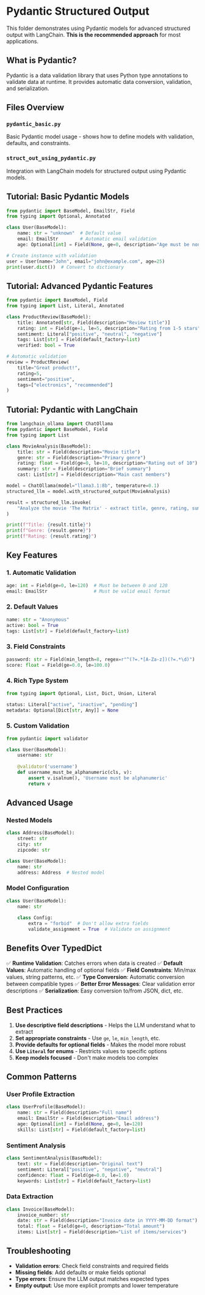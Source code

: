 # Pydantic Structured Output

This folder demonstrates using Pydantic models for advanced structured output with LangChain. **This is the recommended approach** for most applications.

## What is Pydantic?

Pydantic is a data validation library that uses Python type annotations to validate data at runtime. It provides automatic data conversion, validation, and serialization.

## Files Overview

### `pydantic_basic.py`

Basic Pydantic model usage - shows how to define models with validation, defaults, and constraints.

### `struct_out_using_pydantic.py`

Integration with LangChain models for structured output using Pydantic models.

## Tutorial: Basic Pydantic Models

```python
from pydantic import BaseModel, EmailStr, Field
from typing import Optional, Annotated

class User(BaseModel):
    name: str = "unknown"  # Default value
    email: EmailStr        # Automatic email validation
    age: Optional[int] = Field(None, ge=0, description="Age must be non-negative")

# Create instance with validation
user = User(name="John", email="john@example.com", age=25)
print(user.dict())  # Convert to dictionary
```

## Tutorial: Advanced Pydantic Features

```python
from pydantic import BaseModel, Field
from typing import List, Literal, Annotated

class ProductReview(BaseModel):
    title: Annotated[str, Field(description="Review title")]
    rating: int = Field(ge=1, le=5, description="Rating from 1-5 stars")
    sentiment: Literal["positive", "neutral", "negative"]
    tags: List[str] = Field(default_factory=list)
    verified: bool = True

# Automatic validation
review = ProductReview(
    title="Great product!",
    rating=5,
    sentiment="positive",
    tags=["electronics", "recommended"]
)
```

## Tutorial: Pydantic with LangChain

```python
from langchain_ollama import ChatOllama
from pydantic import BaseModel, Field
from typing import List

class MovieAnalysis(BaseModel):
    title: str = Field(description="Movie title")
    genre: str = Field(description="Primary genre")
    rating: float = Field(ge=0, le=10, description="Rating out of 10")
    summary: str = Field(description="Brief summary")
    cast: List[str] = Field(description="Main cast members")

model = ChatOllama(model="llama3.1:8b", temperature=0.1)
structured_llm = model.with_structured_output(MovieAnalysis)

result = structured_llm.invoke(
    "Analyze the movie 'The Matrix' - extract title, genre, rating, summary, and main cast"
)

print(f"Title: {result.title}")
print(f"Genre: {result.genre}")
print(f"Rating: {result.rating}")
```

## Key Features

### 1. **Automatic Validation**

```python
age: int = Field(ge=0, le=120)  # Must be between 0 and 120
email: EmailStr                 # Must be valid email format
```

### 2. **Default Values**

```python
name: str = "Anonymous"
active: bool = True
tags: List[str] = Field(default_factory=list)
```

### 3. **Field Constraints**

```python
password: str = Field(min_length=8, regex=r"^(?=.*[A-Za-z])(?=.*\d)")
score: float = Field(ge=0.0, le=100.0)
```

### 4. **Rich Type System**

```python
from typing import Optional, List, Dict, Union, Literal

status: Literal["active", "inactive", "pending"]
metadata: Optional[Dict[str, Any]] = None
```

### 5. **Custom Validation**

```python
from pydantic import validator

class User(BaseModel):
    username: str
    
    @validator('username')
    def username_must_be_alphanumeric(cls, v):
        assert v.isalnum(), 'Username must be alphanumeric'
        return v
```

## Advanced Usage

### Nested Models

```python
class Address(BaseModel):
    street: str
    city: str
    zipcode: str

class User(BaseModel):
    name: str
    address: Address  # Nested model
```

### Model Configuration

```python
class User(BaseModel):
    name: str
    
    class Config:
        extra = "forbid"  # Don't allow extra fields
        validate_assignment = True  # Validate on assignment
```

## Benefits Over TypedDict

✅ **Runtime Validation**: Catches errors when data is created
✅ **Default Values**: Automatic handling of optional fields
✅ **Field Constraints**: Min/max values, string patterns, etc.
✅ **Type Conversion**: Automatic conversion between compatible types
✅ **Better Error Messages**: Clear validation error descriptions
✅ **Serialization**: Easy conversion to/from JSON, dict, etc.

## Best Practices

1. **Use descriptive field descriptions** - Helps the LLM understand what to extract
2. **Set appropriate constraints** - Use `ge`, `le`, `min_length`, etc.
3. **Provide defaults for optional fields** - Makes the model more robust
4. **Use `Literal` for enums** - Restricts values to specific options
5. **Keep models focused** - Don't make models too complex

## Common Patterns

### User Profile Extraction

```python
class UserProfile(BaseModel):
    name: str = Field(description="Full name")
    email: EmailStr = Field(description="Email address")
    age: Optional[int] = Field(None, ge=0, le=120)
    skills: List[str] = Field(default_factory=list)
```

### Sentiment Analysis

```python
class SentimentAnalysis(BaseModel):
    text: str = Field(description="Original text")
    sentiment: Literal["positive", "negative", "neutral"]
    confidence: float = Field(ge=0.0, le=1.0)
    keywords: List[str] = Field(default_factory=list)
```

### Data Extraction

```python
class Invoice(BaseModel):
    invoice_number: str
    date: str = Field(description="Invoice date in YYYY-MM-DD format")
    total: float = Field(ge=0, description="Total amount")
    items: List[str] = Field(description="List of items/services")
```

## Troubleshooting

- **Validation errors**: Check field constraints and required fields
- **Missing fields**: Add defaults or make fields optional
- **Type errors**: Ensure the LLM output matches expected types
- **Empty output**: Use more explicit prompts and lower temperature
